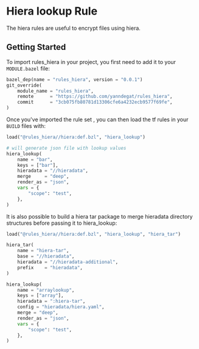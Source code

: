 # Hiera lookup Rule

The hiera rules are useful to encrypt files using hiera.

## Getting Started

To import rules_hiera in your project, you first need to add it to your `MODULE.bazel` file:

```python
bazel_dep(name = "rules_hiera", version = "0.0.1")
git_override(
    module_name = "rules_hiera",
    remote      = "https://github.com/yanndegat/rules_hiera",
    commit      = "3cb075fb80781d13306cfe6a4232ecb9577f69fe",
)
```

Once you've imported the rule set , you can then load the tf rules in your `BUILD` files with:

```python
load("@rules_hiera//hiera:def.bzl", "hiera_lookup")

# will generate json file with lookup values
hiera_lookup(
    name = "bar",
    keys = ["bar"],
    hieradata = "//hieradata",
    merge     = "deep",
    render_as = "json",
    vars = {
        "scope": "test",
    },
)
```


It is also possible to build a hiera tar package to merge hieradata directory structures before passing it
to hiera_lookup:

``` python
load("@rules_hiera//hiera:def.bzl", "hiera_lookup", "hiera_tar")

hiera_tar(
    name = "hiera-tar",
    base = "//hieradata",
    hieradata = "//hieradata-additional",
    prefix    = "hieradata",
)

hiera_lookup(
    name = "arraylookup",
    keys = ["array"],
    hieradata = ":hiera-tar",
    config = "hieradata/hiera.yaml",
    merge = "deep",
    render_as = "json",
    vars = {
        "scope": "test",
    },
)
```
